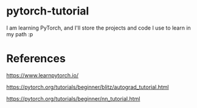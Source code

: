 # pytorch-tutorial
I am learning PyTorch, and I'll store the projects and code I use to learn in my path :p

# References
https://www.learnpytorch.io/

https://pytorch.org/tutorials/beginner/blitz/autograd_tutorial.html

https://pytorch.org/tutorials/beginner/nn_tutorial.html
